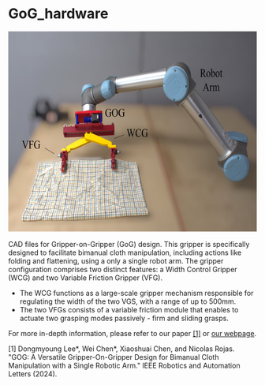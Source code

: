 # GoG_hardware

<p align="center">
  <img src="./img/GoG_img.jpg" width="640" height="406">

CAD files for Gripper-on-Gripper (GoG) design. This gripper is specifically designed to facilitate bimanual cloth manipulation, including actions like folding and flattening, using a only a single robot arm. The gripper configuration comprises two distinct features: a Width Control Gripper (WCG) and two Variable Friction Gripper (VFG). 
- The WCG functions as a large-scale gripper mechanism responsible for regulating the width of the two VGS, with a range of up to 500mm. 
- The two VFGs consists of a variable friction module that enables to actuate two grasping modes passively - firm and sliding grasps.

For more in-depth information, please refer to our paper [[1]](https://ieeexplore.ieee.org/abstract/document/10410659) or [our webpage](https://sites.google.com/view/gripperongripper).

[1] Dongmyoung Lee*, Wei Chen*, Xiaoshuai Chen, and Nicolas Rojas. "GOG: A Versatile Gripper-On-Gripper Design for Bimanual Cloth Manipulation with a Single Robotic Arm." IEEE Robotics and Automation Letters (2024).
